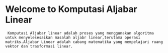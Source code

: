 # Welcome to Komputasi Aljabar Linear
     
     Komputasi Aljabar linear adalah proses yang menggunakan algoritma untuk menyelesesaikan masalah aljabr linear,terutama operasi matriks.Aljabar Linear adalah cabang matematika yang mempelajari ruang vektor dan trasformasi linear.



